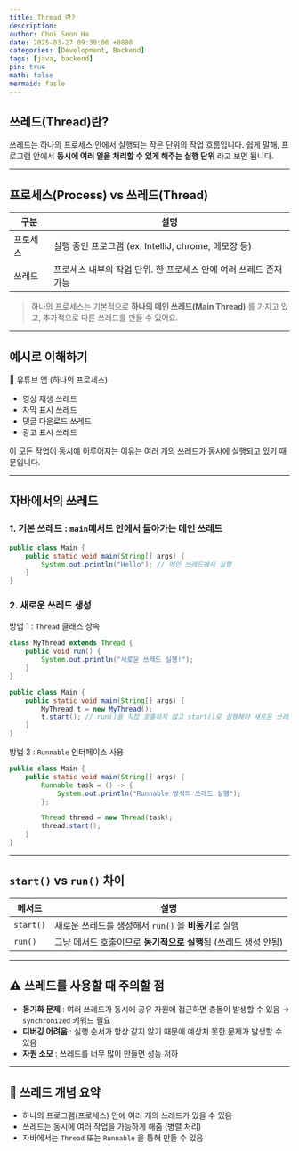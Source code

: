 ```yaml
---
title: Thread 란?
description:
author: Choi Seon Ha
date: 2025-03-27 09:30:00 +0800
categories: [Development, Backend]
tags: [java, backend]
pin: true
math: false
mermaid: fasle
---
```


## 쓰레드(Thread)란?

쓰레드는 하나의 프로세스 안에서 실행되는 작은 단위의 작업 흐름입니다. 쉽게 말해, 프로그램 안에서 **동시에 여러 일을 처리할 수 있게 해주는 실행 단위** 라고 보면 됩니다.

---

## 프로세스(Process) vs 쓰레드(Thread)

| 구분     | 설명                                                              |
| -------- | ----------------------------------------------------------------- |
| 프로세스 | 실행 중인 프로그램 (ex. IntelliJ, chrome, 메모장 등)              |
| 쓰레드   | 프로세스 내부의 작업 단위. 한 프로세스 안에 여러 쓰레드 존재 가능 |

> 하나의 프로세스는 기본적으로 **하나의 메인 쓰레드(Main Thread)** 를 가지고 있고, 추가적으로 다른 쓰레드를 만들 수 있어요.

---

## 예시로 이해하기

📌 유튜브 앱 (하나의 프로세스)

- 영상 재생 쓰레드
- 자막 표시 쓰레드
- 댓글 다운로드 쓰레드
- 광고 표시 쓰레드

이 모든 작업이 동시에 이루어지는 이유는 여러 개의 쓰레드가 동시에 실행되고 있기 때문입니다.

---

## 자바에서의 쓰레드

### 1. 기본 쓰레드 : `main`메서드 안에서 돌아가는 메인 쓰레드

```java
public class Main {
    public static void main(String[] args) {
        System.out.println("Hello"); // 메인 쓰레드에서 실행
    }
}
```

### 2. 새로운 쓰레드 생성

방법 1 : `Thread` 클래스 상속

```java
class MyThread extends Thread {
	public void run() {
		System.out.println("새로운 쓰레드 실행!");
	}
}

public class Main {
    public static void main(String[] args) {
        MyThread t = new MyThread();
        t.start(); // run()을 직접 호출하지 않고 start()로 실행해야 새로운 쓰레드가 생성됨
    }
}
```

방법 2 : `Runnable` 인터페이스 사용

```java
public class Main {
	public static void main(String[] args) {
		Runnable task = () -> {
			System.out.println("Runnable 방식의 쓰레드 실행");
		};

		Thread thread = new Thread(task);
		thread.start();
	}
}
```

---

## `start()` vs `run()` 차이

| 메서드    | 설명                                                            |
| --------- | --------------------------------------------------------------- |
| `start()` | 새로운 쓰레드를 생성해서 `run()` 을 **비동기**로 실행           |
| `run()`   | 그냥 메서드 호출이므로 **동기적으로 실행**됨 (쓰레드 생성 안됨) |

---

## ⚠️ 쓰레드를 사용할 때 주의할 점

- **동기화 문제** : 여러 쓰레드가 동시에 공유 자원에 접근하면 충돌이 발생할 수 있음 → `synchronized` 키워드 필요
- **디버깅 어려움** : 실행 순서가 항상 같지 않기 때문에 예상치 못한 문제가 발생할 수 있음
- **자원 소모** : 쓰레드를 너무 많이 만들면 성능 저하

---

## 🔶 쓰레드 개념 요약

- 하나의 프로그램(프로세스) 안에 여러 개의 쓰레드가 있을 수 있음
- 쓰레드는 동시에 여러 작업을 가능하게 해줌 (병렬 처리)
- 자바에서는 `Thread` 또는 `Runnable` 을 통해 만들 수 있음
